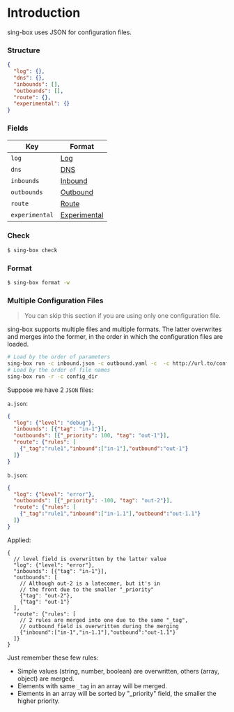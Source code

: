 # Introduction

sing-box uses JSON for configuration files.

### Structure

```json
{
  "log": {},
  "dns": {},
  "inbounds": [],
  "outbounds": [],
  "route": {},
  "experimental": {}
}
```

### Fields

| Key            | Format                         |
|----------------|--------------------------------|
| `log`          | [Log](./log)                   |
| `dns`          | [DNS](./dns)                   |
| `inbounds`     | [Inbound](./inbound)           |
| `outbounds`    | [Outbound](./outbound)         |
| `route`        | [Route](./route)               |
| `experimental` | [Experimental](./experimental) |

### Check

```bash
$ sing-box check
```

### Format

```bash
$ sing-box format -w
```

### Multiple Configuration Files

> You can skip this section if you are using only one configuration file.

sing-box supports multiple files and multiple formats. The latter overwrites and merges into the former, in the order in which the configuration files are loaded.


```bash
# Load by the order of parameters
sing-box run -c inbound.json -c outbound.yaml -c  -c http://url.to/config.toml
# Load by the order of file names
sing-box run -r -c config_dir
```

Suppose we have 2 `JSON` files:

`a.json`:

```json
{
  "log": {"level": "debug"},
  "inbounds": [{"tag": "in-1"}],
  "outbounds": [{"_priority": 100, "tag": "out-1"}],
  "route": {"rules": [
    {"_tag":"rule1","inbound":["in-1"],"outbound":"out-1"}
  ]}
}
```

`b.json`:

```json
{
  "log": {"level": "error"},
  "outbounds": [{"_priority": -100, "tag": "out-2"}],
  "route": {"rules": [
    {"_tag":"rule1","inbound":["in-1.1"],"outbound":"out-1.1"}
  ]}
}
```

Applied:

```jsonc
{
  // level field is overwritten by the latter value
  "log": {"level": "error"},
  "inbounds": [{"tag": "in-1"}],
  "outbounds": [
    // Although out-2 is a latecomer, but it's in 
    // the front due to the smaller "_priority"
    {"tag": "out-2"},
    {"tag": "out-1"}
  ],
  "route": {"rules": [
    // 2 rules are merged into one due to the same "_tag",
    // outbound field is overwritten during the merging
    {"inbound":["in-1","in-1.1"],"outbound":"out-1.1"}
  ]}
}
```

Just remember these few rules:

- Simple values (string, number, boolean) are overwritten, others (array, object) are merged.
- Elements with same `_tag` in an array will be merged.
- Elements in an array will be sorted by "_priority" field, the smaller the higher priority.